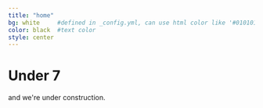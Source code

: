 ```yaml
---
title: "home"
bg: white     #defined in _config.yml, can use html color like '#010101'
color: black  #text color
style: center
---
```


# Under 7
and we're under construction.
